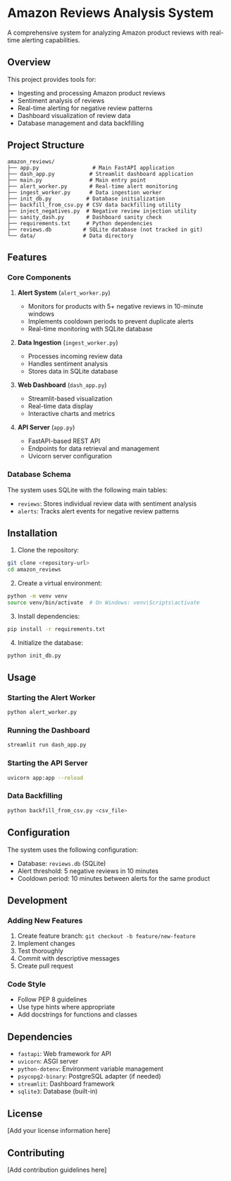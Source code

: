 # Amazon Reviews Analysis System

A comprehensive system for analyzing Amazon product reviews with real-time alerting capabilities.

## Overview

This project provides tools for:
- Ingesting and processing Amazon product reviews
- Sentiment analysis of reviews
- Real-time alerting for negative review patterns
- Dashboard visualization of review data
- Database management and data backfilling

## Project Structure

```
amazon_reviews/
├── app.py                 # Main FastAPI application
├── dash_app.py           # Streamlit dashboard application
├── main.py               # Main entry point
├── alert_worker.py       # Real-time alert monitoring
├── ingest_worker.py      # Data ingestion worker
├── init_db.py           # Database initialization
├── backfill_from_csv.py # CSV data backfilling utility
├── inject_negatives.py  # Negative review injection utility
├── sanity_dash.py       # Dashboard sanity check
├── requirements.txt     # Python dependencies
├── reviews.db          # SQLite database (not tracked in git)
└── data/               # Data directory
```

## Features

### Core Components

1. **Alert System** (`alert_worker.py`)
   - Monitors for products with 5+ negative reviews in 10-minute windows
   - Implements cooldown periods to prevent duplicate alerts
   - Real-time monitoring with SQLite database

2. **Data Ingestion** (`ingest_worker.py`)
   - Processes incoming review data
   - Handles sentiment analysis
   - Stores data in SQLite database

3. **Web Dashboard** (`dash_app.py`)
   - Streamlit-based visualization
   - Real-time data display
   - Interactive charts and metrics

4. **API Server** (`app.py`)
   - FastAPI-based REST API
   - Endpoints for data retrieval and management
   - Uvicorn server configuration

### Database Schema

The system uses SQLite with the following main tables:
- `reviews`: Stores individual review data with sentiment analysis
- `alerts`: Tracks alert events for negative review patterns

## Installation

1. Clone the repository:
```bash
git clone <repository-url>
cd amazon_reviews
```

2. Create a virtual environment:
```bash
python -m venv venv
source venv/bin/activate  # On Windows: venv\Scripts\activate
```

3. Install dependencies:
```bash
pip install -r requirements.txt
```

4. Initialize the database:
```bash
python init_db.py
```

## Usage

### Starting the Alert Worker
```bash
python alert_worker.py
```

### Running the Dashboard
```bash
streamlit run dash_app.py
```

### Starting the API Server
```bash
uvicorn app:app --reload
```

### Data Backfilling
```bash
python backfill_from_csv.py <csv_file>
```

## Configuration

The system uses the following configuration:
- Database: `reviews.db` (SQLite)
- Alert threshold: 5 negative reviews in 10 minutes
- Cooldown period: 10 minutes between alerts for the same product

## Development

### Adding New Features
1. Create feature branch: `git checkout -b feature/new-feature`
2. Implement changes
3. Test thoroughly
4. Commit with descriptive messages
5. Create pull request

### Code Style
- Follow PEP 8 guidelines
- Use type hints where appropriate
- Add docstrings for functions and classes

## Dependencies

- `fastapi`: Web framework for API
- `uvicorn`: ASGI server
- `python-dotenv`: Environment variable management
- `psycopg2-binary`: PostgreSQL adapter (if needed)
- `streamlit`: Dashboard framework
- `sqlite3`: Database (built-in)

## License

[Add your license information here]

## Contributing

[Add contribution guidelines here]
